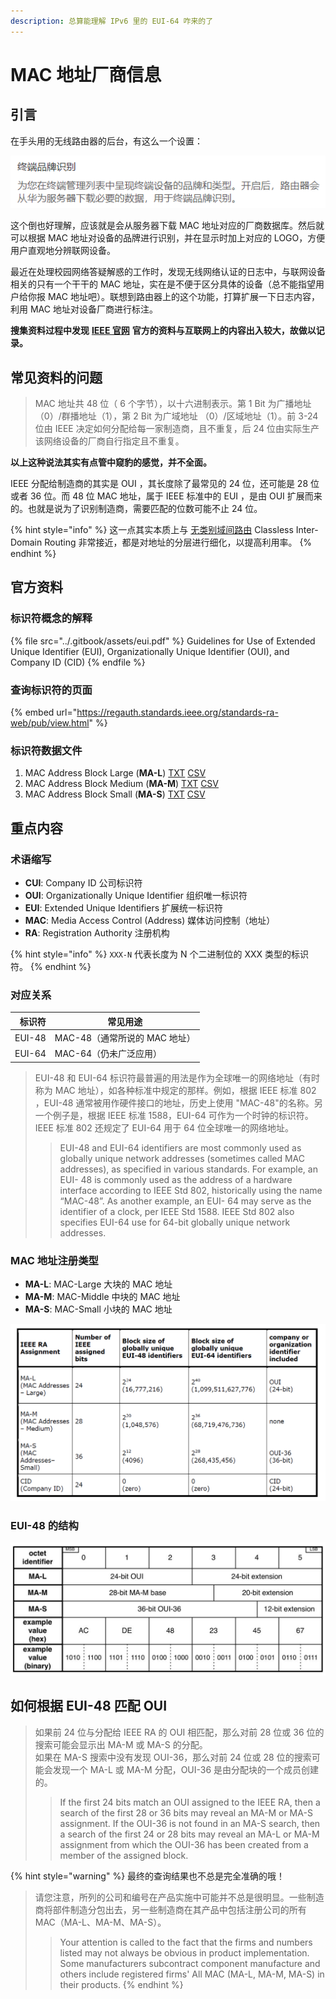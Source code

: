 ```yaml
---
description: 总算能理解 IPv6 里的 EUI-64 咋来的了
---
```


# MAC 地址厂商信息

## 引言

在手头用的无线路由器的后台，有这么一个设置：

![终端品牌识别](../.gitbook/assets/终端品牌识别.png)

这个倒也好理解，应该就是会从服务器下载 MAC 地址对应的厂商数据库。然后就可以根据 MAC 地址对设备的品牌进行识别，并在显示时加上对应的 LOGO，方便用户直观地分辨联网设备。

最近在处理校园网络答疑解惑的工作时，发现无线网络认证的日志中，与联网设备相关的只有一个干干的 MAC 地址，实在是不便于区分具体的设备（总不能指望用户给你报 MAC 地址吧）。联想到路由器上的这个功能，打算扩展一下日志内容，利用 MAC 地址对设备厂商进行标注。

**搜集资料过程中发现** [**IEEE 官网**](https://standards.ieee.org) **官方的资料与互联网上的内容出入较大，故做以记录。**

## 常见资料的问题

> MAC 地址共 48 位（ 6 个字节），以十六进制表示。第 1 Bit 为广播地址（0）/群播地址（1），第 2 Bit 为广域地址 （0）/区域地址（1）。前 3-24 位由 IEEE 决定如何分配给每一家制造商，且不重复，后 24 位由实际生产该网络设备的厂商自行指定且不重复。

**以上这种说法其实有点管中窥豹的感觉，并不全面。**

IEEE 分配给制造商的其实是 OUI ，其长度除了最常见的 24 位，还可能是 28 位或者 36 位。而 48 位 MAC 地址，属于 IEEE 标准中的 EUI ，是由 OUI 扩展而来的。也就是说为了识别制造商，需要匹配的位数可能不止 24 位。

{% hint style="info" %}
这一点其实本质上与 [无类别域间路由](https://zh.wikipedia.org/wiki/%E6%97%A0%E7%B1%BB%E5%88%AB%E5%9F%9F%E9%97%B4%E8%B7%AF%E7%94%B1) Classless Inter-Domain Routing 非常接近，都是对地址的分层进行细化，以提高利用率。
{% endhint %}

## 官方资料

### 标识符概念的解释

{% file src="../.gitbook/assets/eui.pdf" %}
Guidelines for Use of Extended Unique Identifier (EUI), Organizationally Unique Identifier (OUI), and Company ID (CID)
{% endfile %}

### 查询标识符的页面

{% embed url="https://regauth.standards.ieee.org/standards-ra-web/pub/view.html" %}

### 标识符数据文件

1. MAC Address Block Large (**MA-L**) [TXT](http://standards-oui.ieee.org/oui/oui.txt) [CSV](http://standards-oui.ieee.org/oui/oui.csv)
2. MAC Address Block Medium (**MA-M**) [TXT](http://standards-oui.ieee.org/oui28/mam.txt) [CSV](http://standards-oui.ieee.org/oui28/mam.csv)
3. MAC Address Block Small (**MA-S**) [TXT](http://standards-oui.ieee.org/oui36/oui36.txt) [CSV](http://standards-oui.ieee.org/oui36/oui36.csv)

## 重点内容

### 术语缩写

* **CUI**: Company ID 公司标识符
* **OUI**: Organizationally Unique Identifier 组织唯一标识符
* **EUI**: Extended Unique Identifiers 扩展统一标识符
* **MAC**: Media Access Control (Address) 媒体访问控制（地址）
* **RA**: Registration Authority 注册机构

{% hint style="info" %}
`XXX-N` 代表长度为 N 个二进制位的 XXX 类型的标识符。
{% endhint %}

### 对应关系

|    标识符 | 常见用途                 |
| -----: | -------------------- |
| EUI-48 | MAC-48（通常所说的 MAC 地址） |
| EUI-64 | MAC-64（仍未广泛应用）       |

> EUI-48 和 EUI-64 标识符最普遍的用法是作为全球唯一的网络地址（有时称为 MAC 地址），如各种标准中规定的那样。例如，根据 IEEE 标准 802 ，EUI-48 通常被用作硬件接口的地址，历史上使用 "MAC-48"的名称。另一个例子是，根据 IEEE 标准 1588，EUI-64 可作为一个时钟的标识符。IEEE 标准 802 还规定了 EUI-64 用于 64 位全球唯一的网络地址。
>
> > EUI-48 and EUI-64 identifiers are most commonly used as globally unique network addresses (sometimes called MAC addresses), as specified in various standards. For example, an EUI- 48 is commonly used as the address of a hardware interface according to IEEE Std 802, historically using the name “MAC-48”. As another example, an EUI- 64 may serve as the identifier of a clock, per IEEE Std 1588. IEEE Std 802 also specifies EUI-64 use for 64-bit globally unique network addresses.

### MAC 地址注册类型

* **MA-L**: MAC-Large 大块的 MAC 地址
* **MA-M**: MAC-Middle 中块的 MAC 地址
* **MA-S**: MAC-Small 小块的 MAC 地址

![EUI, OUI, and CID assignment summary](<../.gitbook/assets/image (16).png>)

### EUI-48 的结构

![Structure of EUI-48](<../.gitbook/assets/image (15).png>)

## 如何根据 EUI-48 匹配 OUI

> 如果前 24 位与分配给 IEEE RA 的 OUI 相匹配，那么对前 28 位或 36 位的搜索可能会显示出 MA-M 或 MA-S 的分配。\
> 如果在 MA-S 搜索中没有发现 OUI-36，那么对前 24 位或 28 位的搜索可能会发现一个 MA-L 或 MA-M 分配，OUI-36 是由分配块的一个成员创建的。
>
> > If the first 24 bits match an OUI assigned to the IEEE RA, then a search of the first 28 or 36 bits may reveal an MA-M or MA-S assignment. If the OUI-36 is not found in an MA-S search, then a search of the first 24 or 28 bits may reveal an MA-L or MA-M assignment from which the OUI-36 has been created from a member of the assigned block.

{% hint style="warning" %}
最终的查询结果也不总是完全准确的哦！

> 请您注意，所列的公司和编号在产品实施中可能并不总是很明显。一些制造商将部件制造分包出去，另一些制造商在其产品中包括注册公司的所有 MAC（MA-L、MA-M、MA-S）。
>
> > Your attention is called to the fact that the firms and numbers listed may not always be obvious in product implementation. Some manufacturers subcontract component manufacture and others include registered firms' All MAC (MA-L, MA-M, MA-S) in their products.
{% endhint %}
